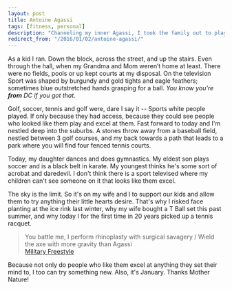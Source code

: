 ```yaml
---
layout: post
title: Antoine Agassi
tags: [fitness, personal]
description: "Channeling my inner Agassi, I took the family out to play tennis."
redirect_from: "/2016/01/02/antoine-agassi/"
---
```


As a kid I ran. Down the block, across the street, and up the stairs. Even through the hall, when my Grandma and Mom weren’t home at least.
There were no fields, pools or up kept courts at my disposal. On the television Sport was shaped by burgundy and gold tights and eagle feathers; sometimes blue outstretched hands grasping for a ball. *You know you're __from__ DC if you got that.*

Golf, soccer, tennis and golf were, dare I say it -- Sports white people played. If only because they had access, because they could see people who looked like them play and excel at them.
Fast forward to today and I'm nestled deep into the suburbs. A stones throw away from a baseball field, nestled between 3 golf courses, and my back towards a path that leads to a park where you will find four fenced tennis courts.

Today, my daughter dances and does gymnastics. My eldest son plays soccer and is a black belt in karate. My youngest thinks he's some sort of acrobat and daredevil. I don't think there is a sport televised where my children can't see someone on it that looks like them excel.

The sky is the limit. So it's on my wife and I to support our kids and allow them to try anything their little hearts desire. That's why I risked face planting at the ice rink last winter, why my wife bought a T Ball set this past summer, and why today I for the first time in 20 years picked up a tennis racquet.

> You battle me, I perform rhinoplasty with surgical savagery / Wield the axe with more gravity than Agassi<br />
> [Military Freestyle](http://genius.com/Canibus-military-freestyle-lyrics)

Because not only do people who like them excel at anything they set their mind to, I too can try something new.
Also, it's January. Thanks Mother Nature!

